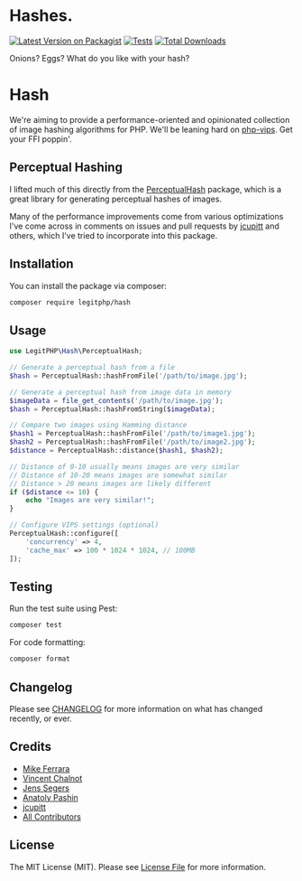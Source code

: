 # Hashes.

[![Latest Version on Packagist](https://img.shields.io/packagist/v/legitphp/hash.svg?style=flat-square)](https://packagist.org/packages/legitphp/hash)
[![Tests](https://img.shields.io/github/actions/workflow/status/legitphp/hash/run-tests.yml?branch=main&label=tests&style=flat-square)](https://github.com/legitphp/hash/actions/workflows/run-tests.yml)
[![Total Downloads](https://img.shields.io/packagist/dt/legitphp/hash.svg?style=flat-square)](https://packagist.org/packages/legitphp/hash)

Onions? Eggs? What do you like with your hash?

# Hash

We're aiming to provide a performance-oriented and opinionated collection of image hashing algorithms for PHP. We'll 
be leaning hard on [php-vips](https://github.com/php-vips/php-vips). Get your FFI poppin'.

## Perceptual Hashing

I lifted much of this directly from the [PerceptualHash](https://github.com/sidus/perceptual-hash) package, 
which is a great library for generating perceptual hashes of images.

Many of the performance improvements come from various optimizations I've come across in comments on issues and pull
requests by [jcupitt](https://github.com/jcupitt) and others, which I've tried to incorporate into this package.

## Installation

You can install the package via composer:

```bash
composer require legitphp/hash
```

## Usage

```php
use LegitPHP\Hash\PerceptualHash;

// Generate a perceptual hash from a file
$hash = PerceptualHash::hashFromFile('/path/to/image.jpg');

// Generate a perceptual hash from image data in memory
$imageData = file_get_contents('/path/to/image.jpg');
$hash = PerceptualHash::hashFromString($imageData);

// Compare two images using Hamming distance
$hash1 = PerceptualHash::hashFromFile('/path/to/image1.jpg');
$hash2 = PerceptualHash::hashFromFile('/path/to/image2.jpg');
$distance = PerceptualHash::distance($hash1, $hash2);

// Distance of 0-10 usually means images are very similar
// Distance of 10-20 means images are somewhat similar
// Distance > 20 means images are likely different
if ($distance <= 10) {
    echo "Images are very similar!";
}

// Configure VIPS settings (optional)
PerceptualHash::configure([
    'concurrency' => 4,
    'cache_max' => 100 * 1024 * 1024, // 100MB
]);
```

## Testing

Run the test suite using Pest:

```bash
composer test
```

For code formatting:

```bash
composer format
```

## Changelog

Please see [CHANGELOG](CHANGELOG.md) for more information on what has changed recently, or ever.

## Credits

- [Mike Ferrara](https://github.com/mferrara)
- [Vincent Chalnot](https://github.com/VincentChalnot)
- [Jens Segers](https://github.com/jenssegers)
- [Anatoly Pashin](https://github.com/b1rdex)
- [jcupitt](https://github.com/jcupitt)
- [All Contributors](../../contributors)

## License

The MIT License (MIT). Please see [License File](LICENSE.md) for more information.
